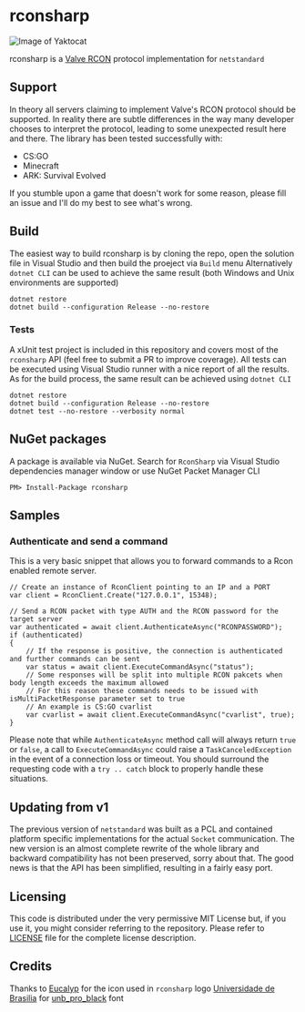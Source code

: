 # rconsharp

![Image of Yaktocat](https://github.com/stefanodriussi/rconsharp/blob/master/res/banner.png )

rconsharp is a [Valve RCON](https://developer.valvesoftware.com/wiki/Source_RCON_Protocol) protocol implementation for `netstandard`

## Support

In theory all servers claiming to implement Valve's RCON protocol should be supported.
In reality there are subtle differences in the way many developer chooses to interpret the protocol, leading to some unexpected result here and there.
The library has been tested successfully with:
* CS:GO
* Minecraft
* ARK: Survival Evolved

If you stumble upon a game that doesn't work for some reason, please fill an issue and I'll do my best to see what's wrong.

## Build

The easiest way to build rconsharp is by cloning the repo, open the solution file in Visual Studio and then build the proeject via `Build` menu
Alternatively `dotnet CLI` can be used to achieve the same result (both Windows and Unix environments are supported)
```
dotnet restore
dotnet build --configuration Release --no-restore
```

### Tests

A xUnit test project is included in this repository and covers most of the `rconsharp` API (feel free to submit a PR to improve coverage).
All tests can be executed using Visual Studio runner with a nice report of all the results.
As for the build process, the same result can be achieved using `dotnet CLI`
```
dotnet restore
dotnet build --configuration Release --no-restore
dotnet test --no-restore --verbosity normal
```
## NuGet packages

A package is available via NuGet. Search for `RconSharp` via Visual Studio dependencies manager window or use NuGet Packet Manager CLI

```
PM> Install-Package rconsharp
```

## Samples

### Authenticate and send a command

This is a very basic snippet that allows you to forward commands to a Rcon enabled remote server.

```
// Create an instance of RconClient pointing to an IP and a PORT
var client = RconClient.Create("127.0.0.1", 15348);

// Send a RCON packet with type AUTH and the RCON password for the target server
var authenticated = await client.AuthenticateAsync("RCONPASSWORD");
if (authenticated)
{
    // If the response is positive, the connection is authenticated and further commands can be sent
    var status = await client.ExecuteCommandAsync("status");
    // Some responses will be split into multiple RCON pakcets when body length exceeds the maximum allowed
    // For this reason these commands needs to be issued with isMultiPacketResponse parameter set to true
    // An example is CS:GO cvarlist
    var cvarlist = await client.ExecuteCommandAsync("cvarlist", true);
}
```

Please note that while `AuthenticateAsync` method call will always return `true` or `false`, a call to `ExecuteCommandAsync` could raise a `TaskCanceledException` in the event of a connection loss or timeout. You should surround the requesting code with a `try .. catch` block to properly handle these situations.

## Updating from v1

The previous version of `netstandard` was built as a PCL and contained platform specific implementations for the actual `Socket` communication. The new version is an almost complete rewrite of the whole library and backward compatibility has not been preserved, sorry about that.
The good news is that the API has been simplified, resulting in a fairly easy port. 

## Licensing

This code is distributed under the very permissive MIT License but, if you use it, you might consider referring to the repository. Please refer to [LICENSE](./LICENSE) file for the complete license description.

## Credits

Thanks to 
[Eucalyp](https://thenounproject.com/eucalyp) for the icon used in `rconsharp` logo
[Universidade de Brasilia](http://www.marca.unb.br/introducao.php) for [unb_pro_black](http://www.marca.unb.br/fontesunb.php) font
